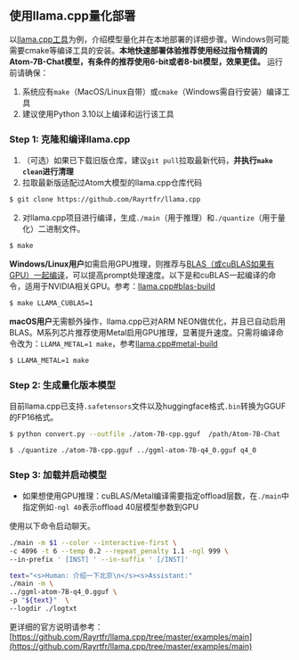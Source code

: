 ## 使用llama.cpp量化部署

以[llama.cpp工具](https://github.com/Rayrtfr/llama.cpp)为例，介绍模型量化并在本地部署的详细步骤。Windows则可能需要cmake等编译工具的安装。**本地快速部署体验推荐使用经过指令精调的Atom-7B-Chat模型，有条件的推荐使用6-bit或者8-bit模型，效果更佳。** 运行前请确保：

1. 系统应有`make`（MacOS/Linux自带）或`cmake`（Windows需自行安装）编译工具
2. 建议使用Python 3.10以上编译和运行该工具


### Step 1: 克隆和编译llama.cpp

1. （可选）如果已下载旧版仓库，建议`git pull`拉取最新代码，**并执行`make clean`进行清理**
1. 拉取最新版适配过Atom大模型的llama.cpp仓库代码

```bash
$ git clone https://github.com/Rayrtfr/llama.cpp
```

2. 对llama.cpp项目进行编译，生成`./main`（用于推理）和`./quantize`（用于量化）二进制文件。

```bash
$ make
```

**Windows/Linux用户**如需启用GPU推理，则推荐与[BLAS（或cuBLAS如果有GPU）一起编译](https://github.com/Rayrtfr/llama.cpp#blas-build)，可以提高prompt处理速度。以下是和cuBLAS一起编译的命令，适用于NVIDIA相关GPU。参考：[llama.cpp#blas-build](https://github.com/Rayrtfr/llama.cpp#blas-build)

```bash
$ make LLAMA_CUBLAS=1
```

**macOS用户**无需额外操作，llama.cpp已对ARM NEON做优化，并且已自动启用BLAS。M系列芯片推荐使用Metal启用GPU推理，显著提升速度。只需将编译命令改为：`LLAMA_METAL=1 make`，参考[llama.cpp#metal-build](https://github.com/Rayrtfr/llama.cpp#metal-build)

```bash
$ LLAMA_METAL=1 make
```

###  Step 2: 生成量化版本模型

目前llama.cpp已支持`.safetensors`文件以及huggingface格式`.bin`转换为GGUF的FP16格式。

```bash
$ python convert.py --outfile ./atom-7B-cpp.gguf  /path/Atom-7B-Chat

$ ./quantize ./atom-7B-cpp.gguf ../ggml-atom-7B-q4_0.gguf q4_0
```

### Step 3: 加载并启动模型


- 如果想使用GPU推理：cuBLAS/Metal编译需要指定offload层数，在`./main`中指定例如`-ngl 40`表示offload 40层模型参数到GPU


使用以下命令启动聊天。
```bash
./main -m $1 --color --interactive-first \
-c 4096 -t 6 --temp 0.2 --repeat_penalty 1.1 -ngl 999 \
--in-prefix ' [INST] ' --in-suffix ' [/INST]'
```

```bash
text="<s>Human: 介绍一下北京\n</s><s>Assistant:"
./main -m \
../ggml-atom-7B-q4_0.gguf \
-p "${text}"  \
--logdir ./logtxt 
```

更详细的官方说明请参考：[https://github.com/Rayrtfr/llama.cpp/tree/master/examples/main](https://github.com/Rayrtfr/llama.cpp/tree/master/examples/main)
